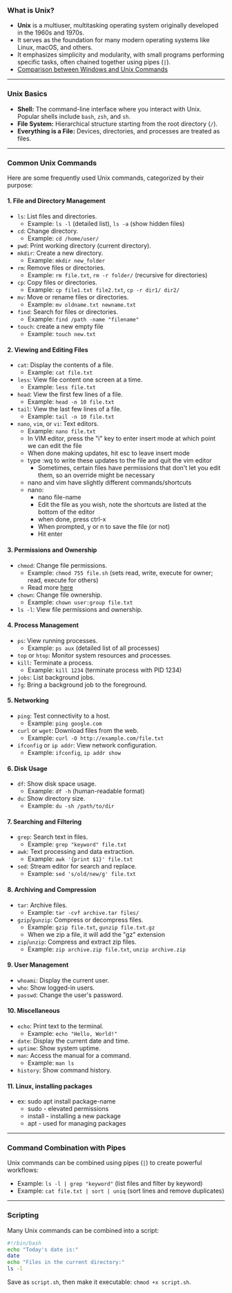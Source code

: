 ### **What is Unix?**
- **Unix** is a multiuser, multitasking operating system originally developed in the 1960s and 1970s.
- It serves as the foundation for many modern operating systems like Linux, macOS, and others.
- It emphasizes simplicity and modularity, with small programs performing specific tasks, often chained together using pipes (`|`).
- [Comparison between Windows and Unix Commands](https://www.geeksforgeeks.org/linux-vs-windows-commands/)
---

### **Unix Basics**
- **Shell:** The command-line interface where you interact with Unix. Popular shells include `bash`, `zsh`, and `sh`.
- **File System:** Hierarchical structure starting from the root directory (`/`).
- **Everything is a File:** Devices, directories, and processes are treated as files.

---

### **Common Unix Commands**
Here are some frequently used Unix commands, categorized by their purpose:

#### **1. File and Directory Management**
- `ls`: List files and directories.
  - Example: `ls -l` (detailed list), `ls -a` (show hidden files)
- `cd`: Change directory.
  - Example: `cd /home/user/`
- `pwd`: Print working directory (current directory).
- `mkdir`: Create a new directory.
  - Example: `mkdir new_folder`
- `rm`: Remove files or directories.
  - Example: `rm file.txt`, `rm -r folder/` (recursive for directories)
- `cp`: Copy files or directories.
  - Example: `cp file1.txt file2.txt`, `cp -r dir1/ dir2/`
- `mv`: Move or rename files or directories.
  - Example: `mv oldname.txt newname.txt`
- `find`: Search for files or directories.
  - Example: `find /path -name "filename"`
- `touch`: create a new empty file
  - Example: `touch new.txt`

#### **2. Viewing and Editing Files**
- `cat`: Display the contents of a file.
  - Example: `cat file.txt`
- `less`: View file content one screen at a time.
  - Example: `less file.txt`
- `head`: View the first few lines of a file.
  - Example: `head -n 10 file.txt`
- `tail`: View the last few lines of a file.
  - Example: `tail -n 10 file.txt`
- `nano`, `vim`, or `vi`: Text editors.
  - Example: `nano file.txt`
  - In VIM editor, press the "i" key to enter insert mode at which point we can edit the file
  - When done making updates, hit esc to leave insert mode
  - type :wq to write these updates to the file and quit the vim editor
    - Sometimes, certain files have permissions that don't let you edit them, so an override might be necessary
  - nano and vim have slightly different commands/shortcuts
  - nano:
    - nano file-name
    - Edit the file as you wish, note the shortcuts are listed at the bottom of the editor
    - when done, press ctrl-x
    - When prompted, y or n to save the file (or not)
    - Hit enter

#### **3. Permissions and Ownership**
- `chmod`: Change file permissions.
  - Example: `chmod 755 file.sh` (sets read, write, execute for owner; read, execute for others)
  - Read more [here](https://gps.uml.edu/tutorials/unix-linux/unix/chmod.htm#:~:text=The%20%22chmod%22%20command%20modifies%20the,search%20permissions%20of%20specified%20directories.&text=%5Bwho%5D%20refers%20to%20who%20you,%3A%20read%2C%20write%20or%20execute.)
- `chown`: Change file ownership.
  - Example: `chown user:group file.txt`
- `ls -l`: View file permissions and ownership.

#### **4. Process Management**
- `ps`: View running processes.
  - Example: `ps aux` (detailed list of all processes)
- `top` or `htop`: Monitor system resources and processes.
- `kill`: Terminate a process.
  - Example: `kill 1234` (terminate process with PID 1234)
- `jobs`: List background jobs.
- `fg`: Bring a background job to the foreground.

#### **5. Networking**
- `ping`: Test connectivity to a host.
  - Example: `ping google.com`
- `curl` or `wget`: Download files from the web.
  - Example: `curl -O http://example.com/file.txt`
- `ifconfig` or `ip addr`: View network configuration.
  - Example: `ifconfig`, `ip addr show`

#### **6. Disk Usage**
- `df`: Show disk space usage.
  - Example: `df -h` (human-readable format)
- `du`: Show directory size.
  - Example: `du -sh /path/to/dir`

#### **7. Searching and Filtering**
- `grep`: Search text in files.
  - Example: `grep "keyword" file.txt`
- `awk`: Text processing and data extraction.
  - Example: `awk '{print $1}' file.txt`
- `sed`: Stream editor for search and replace.
  - Example: `sed 's/old/new/g' file.txt`

#### **8. Archiving and Compression**
- `tar`: Archive files.
  - Example: `tar -cvf archive.tar files/`
- `gzip`/`gunzip`: Compress or decompress files.
  - Example: `gzip file.txt`, `gunzip file.txt.gz`
  - When we zip a file, it will add the "gz" extension
- `zip`/`unzip`: Compress and extract zip files.
  - Example: `zip archive.zip file.txt`, `unzip archive.zip`

#### **9. User Management**
- `whoami`: Display the current user.
- `who`: Show logged-in users.
- `passwd`: Change the user's password.

#### **10. Miscellaneous**
- `echo`: Print text to the terminal.
  - Example: `echo "Hello, World!"`
- `date`: Display the current date and time.
- `uptime`: Show system uptime.
- `man`: Access the manual for a command.
  - Example: `man ls`
- `history`: Show command history.

#### 11. Linux, installing packages
- ex: sudo apt install package-name
  - sudo - elevated permissions
  - install - installing a new package
  - apt - used for managing packages
---

### **Command Combination with Pipes**
Unix commands can be combined using pipes (`|`) to create powerful workflows:
- Example: `ls -l | grep "keyword"` (list files and filter by keyword)
- Example: `cat file.txt | sort | uniq` (sort lines and remove duplicates)

---

### **Scripting**
Many Unix commands can be combined into a script:
```bash
#!/bin/bash
echo "Today's date is:"
date
echo "Files in the current directory:"
ls -l
```
Save as `script.sh`, then make it executable: `chmod +x script.sh`.